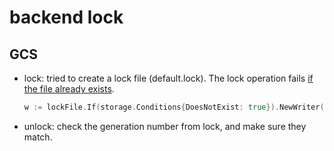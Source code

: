 # backend lock
## 

## GCS
* lock: tried to create a lock file (default.lock). The lock operation fails [if the file already exists](https://github.com/hashicorp/terraform/blob/27b720113ed5143a870ec151b3b7c9d955a09bc0/backend/remote-state/gcs/client.go#L93).
  ```go
  w := lockFile.If(storage.Conditions{DoesNotExist: true}).NewWriter(c.storageContext)
  ```
* unlock: check the generation number from lock, and make sure they match.
